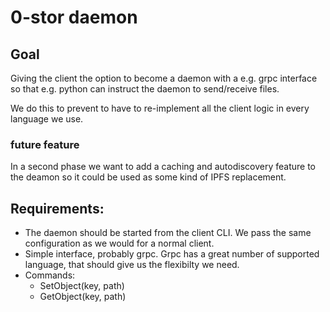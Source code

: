# 0-stor daemon

## Goal
Giving the client the option to become a daemon with a e.g. grpc interface so that e.g. python can instruct the daemon to send/receive files.

We do this to prevent to have to re-implement all the client logic in every language we use.

### future feature
In a second phase we want to add a caching and autodiscovery feature to the deamon so it could be used as some kind of IPFS replacement.


## Requirements:
- The daemon should be started from the client CLI. We pass the same configuration as we would for a normal client.
- Simple interface, probably grpc. Grpc has a great number of supported language, that should give us the flexibilty we need.
- Commands:
  - SetObject(key, path)
  - GetObject(key, path)
